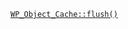 <p><code><a href="https://developer.wordpress.org/reference/classes/wp_object_cache/flush/">WP_Object_Cache::flush()</a></code></p>
